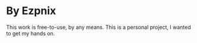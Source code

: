 # By Ezpnix

<p>This work is free-to-use, by any means. This is a personal project, I wanted to get my hands on.</p>
